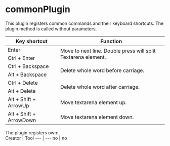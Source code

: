 # commonPlugin

This plugin registers common commands and their keyboard shortcuts. The plugin method is called without parameters.

<table>
    <thead>
        <tr>
            <th>Key shortcut</th>
            <th>Function</th>
        </tr>
    </thead>
    <tbody>
        <tr>
            <td>Enter</td>
            <td rowspan=2>Move to next line. Double press will split Textarena element.</td>
        </tr>
        <tr>
            <td>Ctrl + Enter</td>
        </tr>
        <tr>
            <td>Ctrl + Backspace</td>
            <td rowspan=2>Delete whole word before carriage.</td>
        </tr>
        <tr>
            <td>Alt + Backspace</td>
        </tr>
        <tr>
            <td>Ctrl + Delete</td>
            <td rowspan=2>Delete whole word after carriage.</td>
        </tr>
        <tr>
            <td>Alt + Delete</td>
        </tr>
        <tr>
            <td>Alt + Shift + ArrowUp</td>
            <td>Move textarena element up.</td>
        </tr>
        <tr>
            <td>Alt + Shift + ArrowDown</td>
            <td>Move textarena element down.</td>
        </tr>
    </tbody>
</table>

The plugin registers own:  
Creator | Tool
--- | ---
no | no
